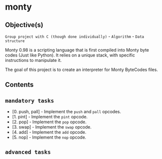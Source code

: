 # monty
## Objective(s)
``Group project with C (though done individually)`` - ``Algorithm`` - ``Data structure``

Monty 0.98 is a scripting language that is first compiled into Monty byte codes (Just like Python). It relies on a unique stack, with specific instructions to manipulate it. 

The goal of this project is to create an interpreter for Monty ByteCodes files.

## Contents

## ``mandatory tasks``

* [0. push, pall] - Implement the `push` and `pall` opcodes.
* [1. pint] - Implement the `pint` opcode.
* [2. pop] - Implement the `pop` opcode.
* [3. swap] - Implement the `swap` opcode.
* [4. add] - Implement the `add` opcode.
* [5. nop] - Implement the `nop` opcode.

## ``advanced tasks`` 
